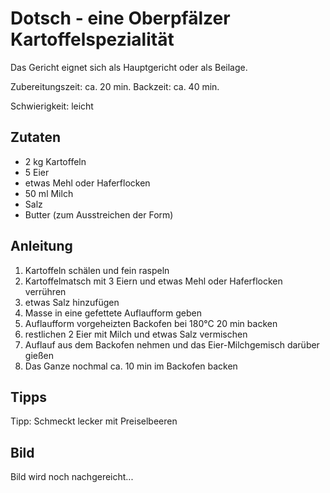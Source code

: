 # Dotsch - eine Oberpfälzer Kartoffelspezialität

Das Gericht eignet sich als Hauptgericht oder als Beilage.

Zubereitungszeit: ca. 20 min.
Backzeit: ca. 40 min.

Schwierigkeit: leicht

## Zutaten

* 2 kg Kartoffeln
* 5 Eier
* etwas Mehl oder Haferflocken
* 50 ml Milch
* Salz
* Butter (zum Ausstreichen der Form)

## Anleitung

1. Kartoffeln schälen und fein raspeln
2. Kartoffelmatsch mit 3 Eiern und etwas Mehl oder Haferflocken verrühren
3. etwas Salz hinzufügen
4. Masse in eine gefettete Auflaufform geben
5. Auflaufform vorgeheizten Backofen bei 180°C 20 min backen
6. restlichen 2 Eier mit Milch und etwas Salz vermischen
7. Auflauf aus dem Backofen nehmen und das Eier-Milchgemisch darüber gießen
8. Das Ganze nochmal ca. 10 min im Backofen backen

## Tipps

Tipp: Schmeckt lecker mit Preiselbeeren

## Bild

Bild wird noch nachgereicht...



